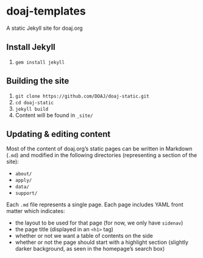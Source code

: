 # doaj-templates

A static Jekyll site for doaj.org


## Install Jekyll

1. `gem install jekyll`

## Building the site

1. `git clone https://github.com/DOAJ/doaj-static.git`
2. `cd doaj-static`
3. `jekyll build`
4. Content will be found in `_site/`

## Updating & editing content

Most of the content of doaj.org’s static pages can be written in Markdown (`.md`) and modified in the following directories (representing a section of the site):
- `about/`
- `apply/`
- `data/`
- `support/`

Each `.md` file represents a single page. Each page includes YAML front matter which indicates: 
- the layout to be used for that page (for now, we only have `sidenav`) 
- the page title (displayed in an `<h1>` tag)
- whether or not we want a table of contents on the side
- whether or not the page should start with a highlight section (slightly darker background, as seen in the homepage’s search box)
